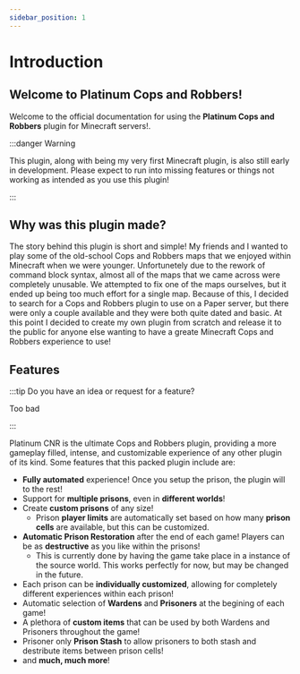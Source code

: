 ```yaml
---
sidebar_position: 1
---
```


# Introduction

## Welcome to Platinum Cops and Robbers!

Welcome to the official documentation for using the **Platinum Cops and Robbers** plugin for Minecraft servers!. 

:::danger Warning

This plugin, along with being my very first Minecraft plugin, is also still early in development. Please expect to run into missing features or things not working as intended as you use this plugin!

:::

## Why was this plugin made?

The story behind this plugin is short and simple! My friends and I wanted to
play some of the old-school Cops and Robbers maps that we enjoyed within Minecraft when we were younger. Unfortunetely due to the rework of command block syntax, almost all of the maps that we
came across were completely unusable. We attempted to fix one of the maps ourselves, but it ended up being too much effort for a single map. Because of this, I decided to search for a Cops and Robbers
plugin to use on a Paper server, but there were only a couple available and they were both quite dated and basic. At this point I decided to create my own plugin from scratch and release it to the public
for anyone else wanting to have a greate Minecraft Cops and Robbers experience to use!



## Features

:::tip Do you have an idea or request for a feature?

Too bad

:::

Platinum CNR is the ultimate Cops and Robbers plugin, providing a more gameplay filled, intense, and customizable experience of any other plugin of its kind. Some features that this 
packed plugin include are:

- **Fully automated** experience! Once you setup the prison, the plugin will to the rest!
- Support for **multiple prisons**, even in **different worlds**!
- Create **custom prisons** of any size!
    - Prison **player limits** are automatically set based on how many **prison cells** are available, but this can be customized.
- **Automatic Prison Restoration** after the end of each game! Players can be as **destructive** as you like within the prisons!
    - This is currently done by having the game take place in a instance of the source world. This works perfectly for now, but may be changed in the future.
- Each prison can be **individually customized**, allowing for completely different experiences within each prison!
- Automatic selection of **Wardens** and **Prisoners** at the begining of each game!
- A plethora of **custom items** that can be used by both Wardens and Prisoners throughout the game!
- Prisoner only **Prison Stash** to allow prisoners to both stash and destribute items between prison cells!
- and **much, much more**!
